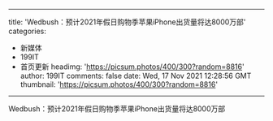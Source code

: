 
---
title: 'Wedbush：预计2021年假日购物季苹果iPhone出货量将达8000万部'
categories: 
 - 新媒体
 - 199IT
 - 首页更新
headimg: 'https://picsum.photos/400/300?random=8816'
author: 199IT
comments: false
date: Wed, 17 Nov 2021 12:28:56 GMT
thumbnail: 'https://picsum.photos/400/300?random=8816'
---

<div>   
Wedbush：预计2021年假日购物季苹果iPhone出货量将达8000万部  
</div>
            